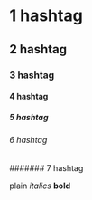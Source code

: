 # 1 hashtag
## 2 hashtag
### 3 hashtag
#### 4 hashtag
##### 5 hashtag
###### 6 hashtag
####### 7 hashtag

plain
_italics_
**bold**
